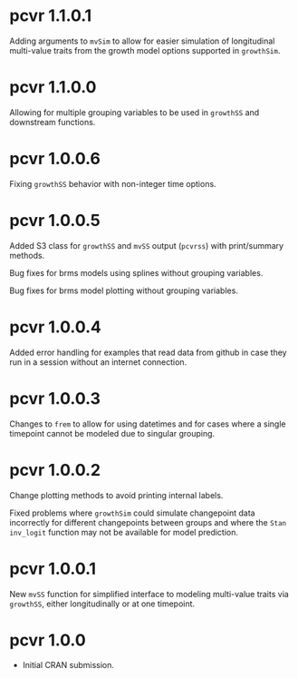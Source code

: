 # pcvr 1.1.0.1

Adding arguments to `mvSim` to allow for easier simulation of longitudinal multi-value traits from the growth model options supported in `growthSim`.

# pcvr 1.1.0.0

Allowing for multiple grouping variables to be used in `growthSS` and downstream functions.

# pcvr 1.0.0.6

Fixing `growthSS` behavior with non-integer time options.

# pcvr 1.0.0.5

Added S3 class for `growthSS` and `mvSS` output (`pcvrss`) with print/summary methods.

Bug fixes for brms models using splines without grouping variables.

Bug fixes for brms model plotting without grouping variables.

# pcvr 1.0.0.4

Added error handling for examples that read data from github in case they run in a session without an
internet connection.

# pcvr 1.0.0.3

Changes to `frem` to allow for using datetimes and for cases where a single timepoint cannot be modeled
due to singular grouping.

# pcvr 1.0.0.2

Change plotting methods to avoid printing internal labels.

Fixed problems where `growthSim` could simulate changepoint data incorrectly for different changepoints between groups and where the `Stan` `inv_logit` function may not be available for model prediction.

# pcvr 1.0.0.1

New `mvSS` function for simplified interface to modeling multi-value traits via `growthSS`, either longitudinally or at one timepoint.

# pcvr 1.0.0

* Initial CRAN submission.
